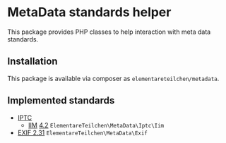 # MetaData standards helper
This package provides PHP classes to help interaction with meta data standards.

## Installation
This package is available via composer as `elementareteilchen/metadata`.

## Implemented standards
* [IPTC](https://iptc.org/)
    * [IIM](https://iptc.org/standards/iim/) [4.2](http://www.iptc.org/std/IIM/4.2/specification/IIMV4.2.pdf) `ElementareTeilchen\MetaData\Iptc\Iim`
* [EXIF 2.31](http://www.cipa.jp/std/documents/e/DC-008-Translation-2016-E.pdf) `ElementareTeilchen\MetaData\Exif`

